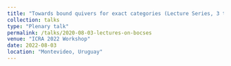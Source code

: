 ```yaml
---
title: "Towards bound quivers for exact categories (Lecture Series, 3 talks of 1h each)"
collection: talks
type: "Plenary talk"
permalink: /talks/2020-08-03-lectures-on-bocses
venue: "ICRA 2022 Workshop"
date: 2022-08-03
location: "Montevideo, Uruguay"
---
```


